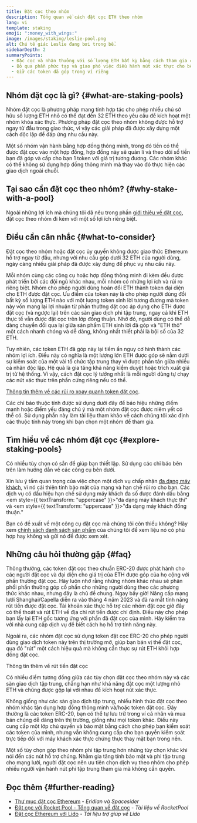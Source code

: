 ```yaml
---
title: Đặt cọc theo nhóm
description: Tổng quan về cách đặt cọc ETH theo nhóm
lang: vi
template: staking
emoji: ":money_with_wings:"
image: /images/staking/leslie-pool.png
alt: Chú tê giác Leslie đang bơi trong bể.
sidebarDepth: 2
summaryPoints:
  - Đặc cọc và nhận thưởng với số lượng ETH bất kỳ bằng cách tham gia cùng những người khác
  - Bỏ qua phần phức tạp và giao phó việc điều hành nút xác thực cho bên thứ ba
  - Giữ các token đã góp trong ví riêng
---
```


## Nhóm đặt cọc là gì? {#what-are-staking-pools}

Nhóm đặt cọc là phương pháp mang tính hợp tác cho phép nhiều chủ sở hữu số lượng ETH nhỏ có thể đạt đến 32 ETH theo yêu cầu để kích hoạt một nhóm khóa xác thực. Phương pháp đặt cọc theo nhóm không được hỗ trợ ngay từ đầu trong giao thức, vì vậy các giải pháp đã được xây dựng một cách độc lập để đáp ứng nhu cầu này.

Một số nhóm vận hành bằng hợp đồng thông minh, trong đó tiền có thể được đặt cọc vào một hợp đồng, hợp đồng này sẽ quản lí và theo dõi số tiền bạn đã góp và cấp cho bạn 1 token với giá trị tương đương. Các nhóm khác có thể không sử dụng hợp đồng thông minh mà thay vào đó thực hiện các giao dịch ngoài chuỗi.

## Tại sao cần đặt cọc theo nhóm? {#why-stake-with-a-pool}

Ngoài những lợi ích mà chúng tôi đã nêu trong phần [giới thiệu về đặt cọc](/staking/), đặt cọc theo nhóm đi kèm với một số lợi ích riêng biệt.

<CardGrid>
  <Card title="Dễ tham gia hơn" emoji="🐟" description="Not a whale? No problem. Most staking pools let you stake virtually any amount of ETH by joining forces with other stakers, unlike staking solo which requires 32 ETH." />
  <Card title="Đặt cọc ngay hôm nay" emoji=":stopwatch:" description="Staking with a pool is as easy as a token swap. No need to worry about hardware setup and node maintenance. Pools allow you to deposit your ETH which enables node operators to run validators. Rewards are then distributed to contributors minus a fee for node operations." />
  <Card title="Token đặt cọc" emoji=":droplet:" description="Many staking pools provide a token that represents a claim on your staked ETH and the rewards it generates. This allows you to make use of your staked ETH, e.g. as collateral in DeFi applications." />
</CardGrid>

<StakingComparison page="pools" />

## Điều cần cân nhắc {#what-to-consider}

Đặt cọc theo nhóm hoặc đặt cọc ủy quyền không được giao thức Ethereum hỗ trợ ngay từ đầu, nhưng với nhu cầu góp dưới 32 ETH của người dùng, ngày càng nhiều giải pháp đã được xây dựng để phục vụ nhu cầu này.

Mỗi nhóm cùng các công cụ hoặc hợp đồng thông minh đi kèm đều được phát triển bởi các đội ngũ khác nhau, mỗi nhóm có những lợi ích và rủi ro riêng biệt. Nhóm cho phép người dùng hoán đổi ETH thành token đại diện cho ETH được đặt cọc. Ưu điểm của token này là cho phép người dùng đổi bất kỳ số lượng ETH nào với một lượng token sinh lời tương đương mà token này vốn mang lại lợi nhuận từ phần thưởng đặt cọc áp dụng cho ETH được đặt cọc (và ngược lại) trên các sàn giao dịch phi tập trung, ngay cả khi ETH thực tế vẫn được đặt cọc trên lớp đồng thuận. Nhờ đó, người dùng có thể dễ dàng chuyển đổi qua lại giữa sản phẩm ETH sinh lời đã góp và "ETH thô" một cách nhanh chóng và dễ dàng, không nhất thiết phải là bội số của 32 ETH.

Tuy nhiên, các token ETH đã góp này lại tiềm ẩn nguy cơ hình thành các nhóm lợi ích. Điều này có nghĩa là một lượng lớn ETH được góp sẽ nằm dưới sự kiểm soát của một vài tổ chức tập trung thay vì được phân tán giữa nhiều cá nhân độc lập. Hệ quả là gia tăng khả năng kiểm duyệt hoặc trích xuất giá trị từ hệ thống. Vì vậy, cách đặt cọc lý tưởng nhất là mỗi người dùng tự chạy các nút xác thực trên phần cứng riêng nếu có thể.

[Thông tin thêm về các rủi ro xoay quanh token đặt cọc](https://notes.ethereum.org/@djrtwo/risks-of-lsd).

Các chỉ báo thuộc tính được sử dụng dưới đây để báo hiệu những điểm mạnh hoặc điểm yếu đáng chú ý mà một nhóm đặt cọc được niêm yết có thể có. Sử dụng phần này làm tài liệu tham khảo về cách chúng tôi xác định các thuộc tính này trong khi bạn chọn một nhóm để tham gia.

<StakingConsiderations page="pools" />

## Tìm hiểu về các nhóm đặt cọc {#explore-staking-pools}

Có nhiều tùy chọn có sẵn để giúp bạn thiết lập. Sử dụng các chỉ báo bên trên làm hướng dẫn về các công cụ bên dưới.

<ProductDisclaimer />

<StakingProductsCardGrid category="pools" />

Xin lưu ý tầm quan trọng của việc chọn một dịch vụ chấp nhận [đa dạng máy khách](/developers/docs/nodes-and-clients/client-diversity/), vì nó cải thiện tính bảo mật của mạng và hạn chế rủi ro cho bạn. Các dịch vụ có dấu hiệu hạn chế sử dụng máy khách đa số được đánh dấu bằng <em style={{ textTransform: "uppercase" }}>"đa dạng máy khách thực thi"</em> và <em style={{ textTransform: "uppercase" }}>"đa dạng máy khách đồng thuận."</em>

Bạn có đề xuất về một công cụ đặt cọc mà chúng tôi còn thiếu không? Hãy xem [chính sách danh sách sản phẩm](/contributing/adding-staking-products/) của chúng tôi để xem liệu nó có phù hợp hay không và gửi nó để được xem xét.

## Những câu hỏi thường gặp {#faq}

<ExpandableCard title="Làm thế nào tôi nhận được phần thưởng?">
Thông thường, các token đặt cọc theo chuẩn ERC-20 được phát hành cho các người đặt cọc và đại diện cho giá trị của ETH được góp của họ cộng với phần thưởng đặt cọc. Hãy luôn nhớ rằng những nhóm khác nhau sẽ phân phối phần thưởng góp cổ phần cho những người dùng theo các phương thức khác nhau, nhưng đây là chủ đề chung.
</ExpandableCard>

<ExpandableCard title="Khi nào tôi có thể rút cổ phần đã đặt cọc?">
Ngay bây giờ! Nâng cấp mạng lưới Shanghai/Capella diễn ra vào tháng 4 năm 2023 và đã ra mắt tính năng rút tiền được đặt cọc. Tài khoản xác thực hỗ trợ các nhóm đặt cọc giờ đây có thể thoát và rút ETH về địa chỉ rút tiền được chỉ định. Điều này cho phép bạn lấy lại ETH gốc tương ứng với phần đã đặt cọc của mình. Hãy kiểm tra với nhà cung cấp dịch vụ để biết cách họ hỗ trợ tính năng này.

Ngoài ra, các nhóm đặt cọc sử dụng token đặt cọc ERC-20 cho phép người dùng giao dịch token này trên thị trường mở, giúp bạn bán vị thế đặt cọc, qua đó "rút" một cách hiệu quả mà không cần thực sự rút ETH khỏi hợp đồng đặt cọc.

<ButtonLink to="/staking/withdrawals/">Thông tin thêm về rút tiền đặt cọc</ButtonLink>
</ExpandableCard>

<ExpandableCard title="Điều này có khác với việc đặt cọc với sàn giao dịch của tôi không?">
Có nhiều điểm tương đồng giữa các tùy chọn đặt cọc theo nhóm này và các sàn giao dịch tập trung, chẳng hạn như khả năng đặt cọc một lượng nhỏ ETH và chúng được gộp lại với nhau để kích hoạt nút xác thực.

Không giống như các sàn giao dịch tập trung, nhiều hình thức đặt cọc theo nhóm khác tận dụng hợp đồng thông minh và/hoặc token đặt cọc. Đây thường là các token ERC-20, bạn có thể tự lưu trữ trong ví cá nhân và mua bán chúng dễ dàng trên thị trường, giống như mọi token khác. Điều này cung cấp một lớp chủ quyền và bảo mật bằng cách cho phép bạn kiểm soát các token của mình, nhưng vẫn không cung cấp cho bạn quyền kiểm soát trực tiếp đối với máy khách xác thực chứng thực thay mặt bạn trong nền.

Một số tùy chọn góp theo nhóm phi tập trung hơn những tùy chọn khác khi nói đến các nút hỗ trợ chúng. Nhằm gia tăng tính bảo mật và phi tập trung cho mạng lưới, người đặt cọc nên ưu tiên chọn dịch vụ theo nhóm cho phép nhiều người vận hành nút phi tập trung tham gia mà không cần quyền.
</ExpandableCard>

## Đọc thêm {#further-reading}

- [Thư mục đặt cọc Ethereum](https://www.staking.directory/) - _Eridian và Spacesider_
- [Đặt cọc với Rocket Pool - Tổng quan về đặt cọc](https://docs.rocketpool.net/guides/staking/overview.html) - _Tài liệu về RocketPool_
- [Đặt cọc Ethereum với Lido](https://help.lido.fi/en/collections/2947324-staking-ethereum-with-lido) - _Tài liệu trợ giúp về Lido_
